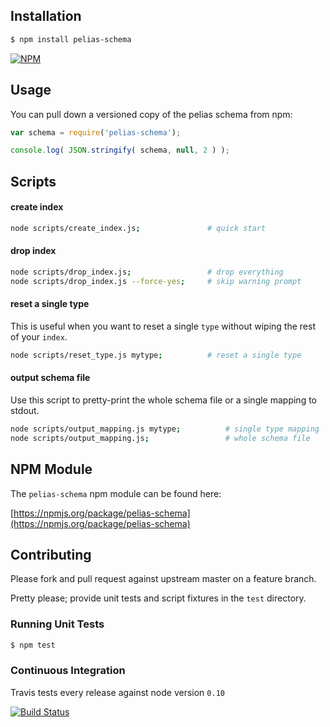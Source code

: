 ## Installation

```bash
$ npm install pelias-schema
```

[![NPM](https://nodei.co/npm/pelias-schema.png?downloads=true&stars=true)](https://nodei.co/npm/pelias-schema)

## Usage

You can pull down a versioned copy of the pelias schema from npm:

```javascript
var schema = require('pelias-schema');

console.log( JSON.stringify( schema, null, 2 ) );
```

## Scripts

#### create index

```bash
node scripts/create_index.js;               # quick start
```

#### drop index

```bash
node scripts/drop_index.js;                 # drop everything
node scripts/drop_index.js --force-yes;     # skip warning prompt
```

#### reset a single type

This is useful when you want to reset a single `type` without wiping the rest of your `index`.

```bash
node scripts/reset_type.js mytype;          # reset a single type
```

#### output schema file

Use this script to pretty-print the whole schema file or a single mapping to stdout.

```bash
node scripts/output_mapping.js mytype;          # single type mapping
node scripts/output_mapping.js;                 # whole schema file
```

## NPM Module

The `pelias-schema` npm module can be found here:

[https://npmjs.org/package/pelias-schema](https://npmjs.org/package/pelias-schema)

## Contributing

Please fork and pull request against upstream master on a feature branch.

Pretty please; provide unit tests and script fixtures in the `test` directory.

### Running Unit Tests

```bash
$ npm test
```

### Continuous Integration

Travis tests every release against node version `0.10`

[![Build Status](https://travis-ci.org/pelias/schema.png?branch=master)](https://travis-ci.org/pelias/schema)